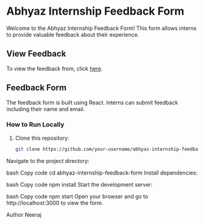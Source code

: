 # Abhyaz Internship Feedback Form

Welcome to the Abhyaz Internship Feedback Form! This form allows interns to provide valuable feedback about their experience.

## View Feedback

To view the feedback from, click [here](https://abhyazinternshiformbyneeraj.netlify.app/).

## Feedback Form

The feedback form is built using React. Interns can submit feedback including their name and email.

### How to Run Locally

1. Clone this repository:

   ```bash
   git clone https://github.com/your-username/abhyaz-internship-feedback-form.git
Navigate to the project directory:

bash
Copy code
cd abhyaz-internship-feedback-form
Install dependencies:

bash
Copy code
npm install
Start the development server:

bash
Copy code
npm start
Open your browser and go to http://localhost:3000 to view the form.


Author
Neeraj
